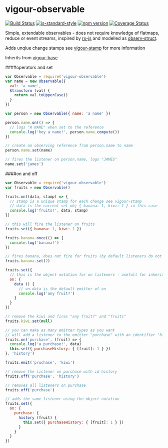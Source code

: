 # vigour-observable
[![Build Status](https://travis-ci.org/vigour-io/observable.svg?branch=master)](https://travis-ci.org/vigour-io/observable)
[![js-standard-style](https://img.shields.io/badge/code%20style-standard-brightgreen.svg)](http://standardjs.com/)
[![npm version](https://badge.fury.io/js/vigour-observable.svg)](https://badge.fury.io/js/vigour-observable)
[![Coverage Status](https://coveralls.io/repos/github/vigour-io/observable/badge.svg?branch=master)](https://coveralls.io/github/vigour-io/observable?branch=master)

Simple, extendable observables - does not require knowledge of flatmaps, reduce or event streams, inspired by [rx-js](http://reactivex.io/) and modelled as [observ-struct](https://www.npmjs.com/package/observ-struct).

Adds unqiue change stamps see [vigour-stamp](https://github.com/vigour-io/stamp) for more information

Inherits from [vigour-base](https://github.com/vigour-io/base)

####operators and set
```javascript
var Observable = require('vigour-observable')
var name = new Observable({
  val: 'a name',
  $transform (val) {
    return val.toUpperCase()
  }
})

var person = new Observable({ name: 'a name' })

person.name.on(() => {
  // logs "A NAME" when set to the reference
  console.log('hey a name!', person.name.compute())
})

// create an observing reference from person.name to name
person.name.set(name)

// fires the listener on person.name, logs "JAMES"
name.set('james')
```

####on and off
```javascript
var Observable = require('vigour-observable')
var fruits = new Observable()

fruits.on((data, stamp) => {
  // stamp is a unique stamp for each change see vigour-stamp
  // data is the current set obj { banana: 1, kiwi: 1 } in this case
  console.log('fruits!', data, stamp)
})

// this will fire the listener on fruits
fruits.set({ banana: 1, kiwi: 1 })

fruits.banana.once(() => {
  console.log('banana!')
})

// fires banana, does not fire for fruits (by default listeners do not fire for nested fields)
fruits.banana.set(2)

fruits.set({
  // this is the object notation for on listeners - usefull for inheritance
  on: {
    data () {
      // on.data is the default emitter of on
      console.log('any fruit?')
    }
  }
})

// remove the kiwi and fires "any fruit?" and "fruits"
fruits.kiwi.set(null)

// you can make as many emitter types as you want
// will add a listener to the emitter "purchase" with an identifier "history"
fruits.on('purchase', (fruit) => {
  console.log('a purchase!', data)
  this.set({ purchaseHistory: { [fruit]: 1 } })
}, 'history')

fruits.emit('pruchase', 'kiwi')

// remove the listener on purchase with id history
fruits.off('purchase', 'history')

// removes all listeners on purchase
fruits.off('purchase')

// adds the same listener using the object notation
fruits.set({
  on: {
    purchase: {
      history (fruit) {
        this.set({ purchaseHistory: { [fruit]: 1 } })
      }
    }
  }
})
```
